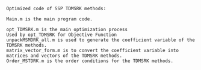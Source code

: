     Optimized code of SSP TDMSRK methods:

    Main.m is the main program code.

    opt_TDMSRK.m is the main optimization process
    Used by opt_TDMSRK for Objective Function
    unpackMSMDRK_all.m is used to generate the coefficient variable of the TDMSRK methods.
    matrix_vector_form.m is to convert the coefficient variable into matrices and vectors of the TDMSRK methods.
    Order_MSTDRK.m is the order conditions for the TDMSRK methods.
    
    


